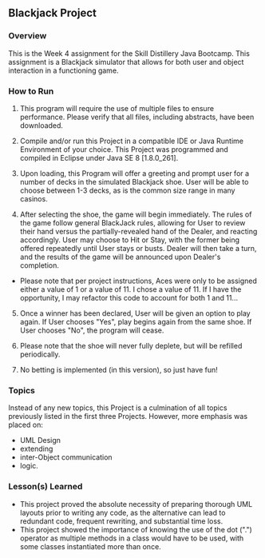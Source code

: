 ## Blackjack Project

### Overview

This is the Week 4 assignment for the Skill Distillery Java Bootcamp.  This assignment is a Blackjack simulator that allows for both user and object interaction in a functioning game.

### How to Run

1.  This program will require the use of multiple files to ensure performance.  Please verify that all files, including abstracts, have been downloaded.

2.  Compile and/or run this Project in a compatible IDE or Java Runtime Environment of your choice.  This Project was programmed and compiled in Eclipse under Java SE 8 [1.8.0_261].

3.  Upon loading, this Program will offer a greeting and prompt user for a number of decks in the simulated Blackjack shoe.  User will be able to choose between 1-3 decks, as is the common size range in many casinos.

4.  After selecting the shoe, the game will begin immediately.  The rules of the game follow general BlackJack rules, allowing for User to review their hand versus the partially-revealed hand of the Dealer, and reacting accordingly.  User may choose to Hit or Stay, with the former being offered repeatedly until User stays or busts.  Dealer will then take a turn, and the results of the game will be announced upon Dealer's completion.

  * Please note that per project instructions, Aces were only to be assigned either a value of 1 or a value of 11.  I chose a value of 11.  If I have the opportunity, I may refactor this code to account for both 1 and 11...

5. Once a winner has been declared, User will be given an option to play again.  If User chooses "Yes", play begins again from the same shoe.  If User chooses "No", the program will cease.

6.  Please note that the shoe will never fully deplete, but will be refilled periodically.

7.  No betting is implemented (in this version), so just have fun!

### Topics

Instead of any new topics, this Project is a culmination of all topics previously listed in the first three Projects. However, more emphasis was placed on:

* UML Design
* extending
* inter-Object communication
* logic.

### Lesson(s) Learned

* This project proved the absolute necessity of preparing thorough UML layouts prior to writing any code, as the alternative can lead to redundant code, frequent rewriting, and substantial time loss.
* This project showed the importance of knowing the use of the dot (".") operator as multiple methods in a class would have to be used, with some classes instantiated more than once.
